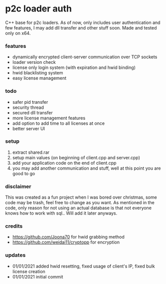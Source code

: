 # p2c loader auth
C++ base for p2c loaders. As of now, only includes user authentication and few features, I may add dll transfer and other stuff soon. Made and tested only on x64.

### features
- dynamically encrypted client-server communication over TCP sockets
- loader version check
- license only login system (with expiration and hwid binding)
- hwid blacklisting system
- easy license management

### todo
- safer pid transfer
- security thread
- secured dll transfer
- more license management features
- add option to add time to all licenses at once
- better server UI

### setup
1. extract shared.rar
2. setup main values (on beginning of client.cpp and server.cpp)
3. add your application code on the end of client.cpp
4. you may add another communication and stuff, well at this point you are good to go

### disclaimer
This was created as a fun project when I was bored over christmas, some code may be trash, feel free to change as you want. As mentioned in the code, only reason for not using an actual database is that not everyone knows how to work with sql.. Will add it later anyways.

### credits
- https://github.com/Joona70 for hwid grabbing method
- https://github.com/weidai11/cryptopp for encryption

### updates
- 01/01/2021 added hwid resetting, fixed usage of client's IP, fixed bulk license creation
- 01/01/2021 initial commit
